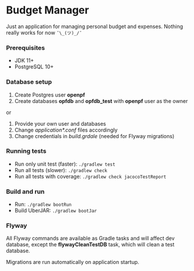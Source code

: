 # Budget Manager

Just an application for managing personal budget and expenses. 
Nothing really works for now `¯\_(ツ)_/¯`

### Prerequisites

* JDK 11+
* PostgreSQL 10+

### Database setup
1. Create Postgres user **openpf**
1. Create databases **opfdb** and **opfdb_test** with **openpf** user as the owner

or
1. Provide your own user and databases
2. Change *application\*.conf* files accordingly
3. Change credentials in *build.grdale* (needed for Flyway migrations)  

### Running tests

* Run only unit test (faster): `./gradlew test` 
* Run all tests (slower): `./gradlew check`
* Run all tests with coverage: `./gradlew check jacocoTestReport`

### Build and run
* Run: `./gradlew bootRun`
* Build UberJAR: `./gradlew bootJar`  

### Flyway
All Flyway commands are available as Gradle tasks and will affect dev database, 
except the **flywayCleanTestDB** task, which will clean a test database.

Migrations are run automatically on application startup.  